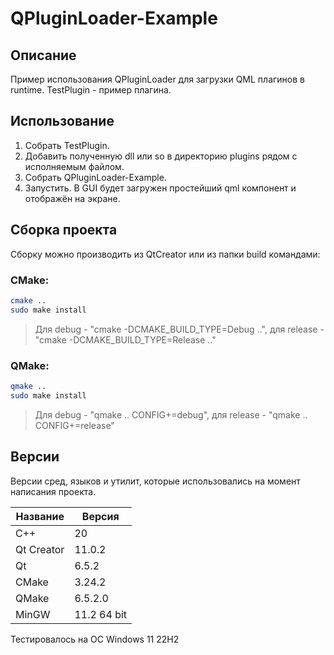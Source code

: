# QPluginLoader-Example

## Описание

Пример использования QPluginLoader для загрузки QML плагинов в runtime. TestPlugin - пример плагина.

## Использование

1. Собрать TestPlugin.
2. Добавить полученную dll или so в директорию plugins рядом с исполняемым файлом.
3. Собрать QPluginLoader-Example.
4. Запустить. В GUI будет загружен простейший qml компонент и отображён на экране.

## Сборка проекта

Сборку можно производить из QtCreator или из папки build командами:

### CMake:

```bash
cmake ..
sudo make install
```
> Для debug - "cmake -DCMAKE_BUILD_TYPE=Debug ..", для release - "cmake -DCMAKE_BUILD_TYPE=Release .."

### QMake:

```bash
qmake ..
sudo make install
```
> Для debug - "qmake .. CONFIG+=debug", для release - "qmake .. CONFIG+=release"

## Версии

Версии сред, языков и утилит, которые использовались на момент написания проекта.

| Название   | Версия               |
| -----------|----------------------|
| C++        | 20                   |
| Qt Creator | 11.0.2               |
| Qt         | 6.5.2                |
| CMake      | 3.24.2               |
| QMake      | 6.5.2.0              |
| MinGW      | 11.2 64 bit          |

Тестировалось на ОС Windows 11 22H2